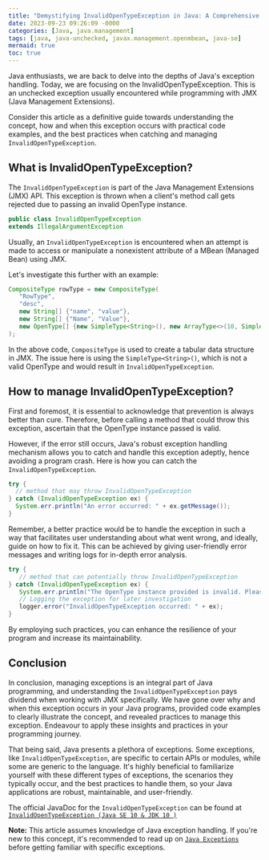 ```yaml
---
title: "Demystifying InvalidOpenTypeException in Java: A Comprehensive Guide"
date: 2023-09-23 09:26:09 -0000
categories: [Java, java.management]
tags: [java, java-unchecked, javax.management.openmbean, java-se]
mermaid: true
toc: true
---
```



Java enthusiasts, we are back to delve into the depths of Java's exception handling. Today, we are focusing on the InvalidOpenTypeException. This is an unchecked exception usually encountered while programming with JMX (Java Management Extensions).

Consider this article as a definitive guide towards understanding the concept, how and when this exception occurs with practical code examples, and the best practices when catching and managing `InvalidOpenTypeException`.

## What is InvalidOpenTypeException?

The `InvalidOpenTypeException` is part of the Java Management Extensions (JMX) API. This exception is thrown when a client's method call gets rejected due to passing an invalid OpenType instance. 

```java
public class InvalidOpenTypeException
extends IllegalArgumentException
```

Usually, an `InvalidOpenTypeException` is encountered when an attempt is made to access or manipulate a nonexistent attribute of a MBean (Managed Bean) using JMX. 

Let's investigate this further with an example:

```java
CompositeType rowType = new CompositeType(
   "RowType", 
   "desc", 
   new String[] {"name", "value"}, 
   new String[] {"Name", "Value"}, 
   new OpenType[] {new SimpleType<String>(), new ArrayType<>(10, SimpleType.STRING)}
);
```

In the above code, `CompositeType` is used to create a tabular data structure in JMX. The issue here is using the `SimpleType<String>()`, which is not a valid OpenType and would result in `InvalidOpenTypeException`.

## How to manage InvalidOpenTypeException?

First and foremost, it is essential to acknowledge that prevention is always better than cure. Therefore, before calling a method that could throw this exception, ascertain that the OpenType instance passed is valid.

However, if the error still occurs, Java's robust exception handling mechanism allows you to catch and handle this exception adeptly, hence avoiding a program crash. Here is how you can catch the `InvalidOpenTypeException`.

```java
try {
  // method that may throw InvalidOpenTypeException
} catch (InvalidOpenTypeException ex) {
  System.err.println("An error occurred: " + ex.getMessage());
}
```

Remember, a better practice would be to handle the exception in such a way that facilitates user understanding about what went wrong, and ideally, guide on how to fix it. This can be achieved by giving user-friendly error messages and writing logs for in-depth error analysis.

```java
try {
   // method that can potentially throw InvalidOpenTypeException
} catch (InvalidOpenTypeException ex) {
   System.err.println("The OpenType instance provided is invalid. Please check your input and try again.");
   // Logging the exception for later investigation
   logger.error("InvalidOpenTypeException occurred: " + ex);
}
```

By employing such practices, you can enhance the resilience of your program and increase its maintainability.

## Conclusion

In conclusion, managing exceptions is an integral part of Java programming, and understanding the `InvalidOpenTypeException` pays dividend when working with JMX specifically. We have gone over why and when this exception occurs in your Java programs, provided code examples to clearly illustrate the concept, and revealed practices to manage this exception. Endeavour to apply these insights and practices in your programming journey.

That being said, Java presents a plethora of exceptions. Some exceptions, like `InvalidOpenTypeException`, are specific to certain APIs or modules, while some are generic to the language. It's highly beneficial to familiarize yourself with these different types of exceptions, the scenarios they typically occur, and the best practices to handle them, so your Java applications are robust, maintainable, and user-friendly.

The official JavaDoc for the `InvalidOpenTypeException` can be found at [`InvalidOpenTypeException (Java SE 10 & JDK 10 )`](https://docs.oracle.com/javase/10/docs/api/javax/management/openmbean/InvalidOpenTypeException.html) 

**Note:** This article assumes knowledge of Java exception handling. If you're new to this concept, it's recommended to read up on [`Java Exceptions`](https://docs.oracle.com/javase/tutorial/essential/exceptions/) before getting familiar with specific exceptions.